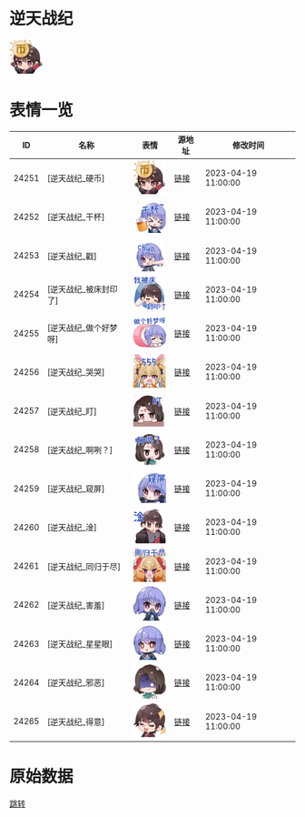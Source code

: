 # 逆天战纪

<img src="./cover.png" height="60" alt="cover" />

# 表情一览

|ID|名称|表情|源地址|修改时间|
|----|----|----|----|----|
|24251|[逆天战纪_硬币]|<img src="./pic/024251_%5B逆天战纪_硬币%5D.png" height="60" alt="硬币"/>|[链接](https://i0.hdslb.com/bfs/garb/d88cb1461e41845b2f52d9eeba3e9b1727ab68bf.png)|2023-04-19 11:00:00|
|24252|[逆天战纪_干杯]|<img src="./pic/024252_%5B逆天战纪_干杯%5D.png" height="60" alt="干杯"/>|[链接](https://i0.hdslb.com/bfs/garb/c662385f0b81c20720f10716d688869b2f0c918a.png)|2023-04-19 11:00:00|
|24253|[逆天战纪_戳]|<img src="./pic/024253_%5B逆天战纪_戳%5D.png" height="60" alt="戳"/>|[链接](https://i0.hdslb.com/bfs/garb/f591777648f1ad5941353b3325a99037c0219c25.png)|2023-04-19 11:00:00|
|24254|[逆天战纪_被床封印了]|<img src="./pic/024254_%5B逆天战纪_被床封印了%5D.png" height="60" alt="被床封印了"/>|[链接](https://i0.hdslb.com/bfs/garb/2b7e3509d4386d392a11fc8da8da5fc572bfe74e.png)|2023-04-19 11:00:00|
|24255|[逆天战纪_做个好梦呀]|<img src="./pic/024255_%5B逆天战纪_做个好梦呀%5D.png" height="60" alt="做个好梦呀"/>|[链接](https://i0.hdslb.com/bfs/garb/6e20563963cec9d25254f6af334a56053e2702e9.png)|2023-04-19 11:00:00|
|24256|[逆天战纪_哭哭]|<img src="./pic/024256_%5B逆天战纪_哭哭%5D.png" height="60" alt="哭哭"/>|[链接](https://i0.hdslb.com/bfs/garb/1cc54fa677934d82dcf53015ee4bf3d37367a6de.png)|2023-04-19 11:00:00|
|24257|[逆天战纪_盯]|<img src="./pic/024257_%5B逆天战纪_盯%5D.png" height="60" alt="盯"/>|[链接](https://i0.hdslb.com/bfs/garb/ba8054f1f0c08c80cf829d08892368dfca4545fe.png)|2023-04-19 11:00:00|
|24258|[逆天战纪_啊咧？]|<img src="./pic/024258_%5B逆天战纪_啊咧？%5D.png" height="60" alt="啊咧？"/>|[链接](https://i0.hdslb.com/bfs/garb/d310579a3108247e587cb54afd9817a7d08b806d.png)|2023-04-19 11:00:00|
|24259|[逆天战纪_窥屏]|<img src="./pic/024259_%5B逆天战纪_窥屏%5D.png" height="60" alt="窥屏"/>|[链接](https://i0.hdslb.com/bfs/garb/bce3242f5f4cfb4005743feec694c447c553cb6d.png)|2023-04-19 11:00:00|
|24260|[逆天战纪_淦]|<img src="./pic/024260_%5B逆天战纪_淦%5D.png" height="60" alt="淦"/>|[链接](https://i0.hdslb.com/bfs/garb/e0cc1f9fa0543f9b60a5509e6a9e325ca16a594c.png)|2023-04-19 11:00:00|
|24261|[逆天战纪_同归于尽]|<img src="./pic/024261_%5B逆天战纪_同归于尽%5D.png" height="60" alt="同归于尽"/>|[链接](https://i0.hdslb.com/bfs/garb/54ad1ae1167f1a54c0fe03354ec7473060c35d23.png)|2023-04-19 11:00:00|
|24262|[逆天战纪_害羞]|<img src="./pic/024262_%5B逆天战纪_害羞%5D.png" height="60" alt="害羞"/>|[链接](https://i0.hdslb.com/bfs/garb/0b842760d67a15a3ffdbc206dd5b8a06ff7ab1f5.png)|2023-04-19 11:00:00|
|24263|[逆天战纪_星星眼]|<img src="./pic/024263_%5B逆天战纪_星星眼%5D.png" height="60" alt="星星眼"/>|[链接](https://i0.hdslb.com/bfs/garb/0f4c6d0b5b09bbacef6d625cadd6c9004011de1a.png)|2023-04-19 11:00:00|
|24264|[逆天战纪_邪恶]|<img src="./pic/024264_%5B逆天战纪_邪恶%5D.png" height="60" alt="邪恶"/>|[链接](https://i0.hdslb.com/bfs/garb/0e5cad68bebcccfe66c59a76014db3c4f6115aa6.png)|2023-04-19 11:00:00|
|24265|[逆天战纪_得意]|<img src="./pic/024265_%5B逆天战纪_得意%5D.png" height="60" alt="得意"/>|[链接](https://i0.hdslb.com/bfs/garb/bad4a088acdbe4de022834b516680ab4ab0739fb.png)|2023-04-19 11:00:00|

# 原始数据

[跳转](./raw.json)

